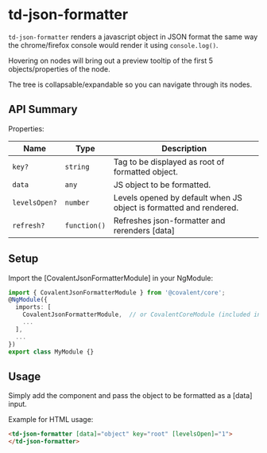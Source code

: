 # td-json-formatter

`td-json-formatter` renders a javascript object in JSON format the same way the chrome/firefox console would render it using `console.log()`.

Hovering on nodes will bring out a preview tooltip of the first 5 objects/properties of the node.

The tree is collapsable/expandable so you can navigate through its nodes.

## API Summary

Properties:

| Name | Type | Description |
| --- | --- | --- |
| `key?` | `string` | Tag to be displayed as root of formatted object.
| `data` | `any` | JS object to be formatted.
| `levelsOpen?` | `number` | Levels opened by default when JS object is formatted and rendered.
| `refresh?` | `function()` | Refreshes json-formatter and rerenders [data]

## Setup

Import the [CovalentJsonFormatterModule] in your NgModule:

```typescript
import { CovalentJsonFormatterModule } from '@covalent/core';
@NgModule({
  imports: [
    CovalentJsonFormatterModule,  // or CovalentCoreModule (included inside of it)
    ...
  ],
  ...
})
export class MyModule {}
```

## Usage

Simply add the component and pass the object to be formatted as a [data] input.

Example for HTML usage:

```html
<td-json-formatter [data]="object" key="root" [levelsOpen]="1">
</td-json-formatter>
```
